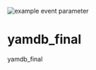 ![example event parameter](https://github.com/github/docs/actions/workflows/main.yml/badge.svg?event=push)

# yamdb_final
yamdb_final
